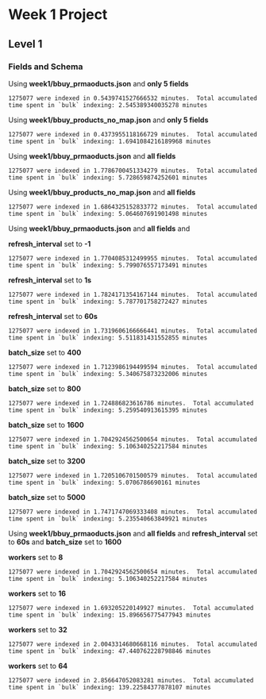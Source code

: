 # Week 1 Project

## Level 1

### Fields and Schema

Using **week1/bbuy_prmaoducts.json** and **only 5 fields**

```text
1275077 were indexed in 0.5439741527666532 minutes.  Total accumulated time spent in `bulk` indexing: 2.545389340035278 minutes
```

Using **week1/bbuy_products_no_map.json** and **only 5 fields**

```text
1275077 were indexed in 0.4373955118166729 minutes.  Total accumulated time spent in `bulk` indexing: 1.6941084216189968 minutes
```

Using **week1/bbuy_prmaoducts.json** and **all fields**

```text
1275077 were indexed in 1.7786700451334279 minutes.  Total accumulated time spent in `bulk` indexing: 5.728659874252601 minutes
```

Using **week1/bbuy_products_no_map.json** and **all fields**

```text
1275077 were indexed in 1.6864325152833772 minutes.  Total accumulated time spent in `bulk` indexing: 5.064607691901498 minutes
```

Using **week1/bbuy_prmaoducts.json** and **all fields** and

**refresh_interval** set to **-1**

```text
1275077 were indexed in 1.7704085312499955 minutes.  Total accumulated time spent in `bulk` indexing: 5.799076557173491 minutes
```

**refresh_interval** set to **1s**

```text
1275077 were indexed in 1.7824171354167144 minutes.  Total accumulated time spent in `bulk` indexing: 5.787701758272427 minutes
```

**refresh_interval** set to **60s**

```text
1275077 were indexed in 1.7319606166666441 minutes.  Total accumulated time spent in `bulk` indexing: 5.511831431552855 minutes
```

**batch_size** set to **400**

```text
1275077 were indexed in 1.7123986194499594 minutes.  Total accumulated time spent in `bulk` indexing: 5.340675873232006 minutes
```

**batch_size** set to **800**

```text
1275077 were indexed in 1.724886823616786 minutes.  Total accumulated time spent in `bulk` indexing: 5.259540913615395 minutes
```

**batch_size** set to **1600**

```text
1275077 were indexed in 1.7042924562500654 minutes.  Total accumulated time spent in `bulk` indexing: 5.106340252217584 minutes
```

**batch_size** set to **3200**

```text
1275077 were indexed in 1.7205106701500579 minutes.  Total accumulated time spent in `bulk` indexing: 5.0706786690161 minutes
```

**batch_size** set to **5000**

```text
1275077 were indexed in 1.7471747069333408 minutes.  Total accumulated time spent in `bulk` indexing: 5.235540663849921 minutes
```

Using **week1/bbuy_prmaoducts.json** and **all fields** and **refresh_interval** set to **60s** and **batch_size** set to **1600** 

**workers** set to **8**

```text
1275077 were indexed in 1.7042924562500654 minutes.  Total accumulated time spent in `bulk` indexing: 5.106340252217584 minutes
```

**workers** set to **16**

```text
1275077 were indexed in 1.693205220149927 minutes.  Total accumulated time spent in `bulk` indexing: 15.896656775477943 minutes
```

**workers** set to **32**

```text
1275077 were indexed in 2.0043314680668116 minutes.  Total accumulated time spent in `bulk` indexing: 47.440762228798846 minutes
```

**workers** set to **64**

```text
1275077 were indexed in 2.856647052083281 minutes.  Total accumulated time spent in `bulk` indexing: 139.22584377878107 minutes
```
